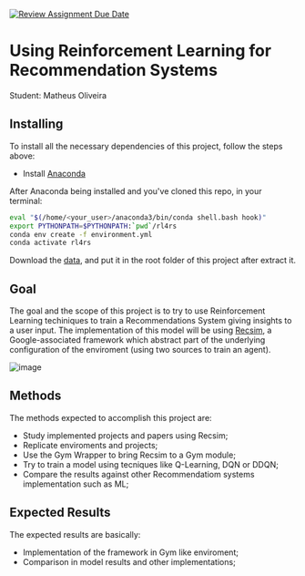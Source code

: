 [![Review Assignment Due Date](https://classroom.github.com/assets/deadline-readme-button-24ddc0f5d75046c5622901739e7c5dd533143b0c8e959d652212380cedb1ea36.svg)](https://classroom.github.com/a/7Wj0oCgF)

# Using Reinforcement Learning for Recommendation Systems

Student: Matheus Oliveira


## Installing
To install all the necessary dependencies of this project, follow the steps above:

* Install [Anaconda](https://www.anaconda.com/download/#linux)

After Anaconda being installed and you've cloned this repo, in your terminal:

```bash
eval "$(/home/<your_user>/anaconda3/bin/conda shell.bash hook)"
export PYTHONPATH=$PYTHONPATH:`pwd`/rl4rs
conda env create -f environment.yml
conda activate rl4rs
```

Download the [data](https://drive.google.com/file/d/1YbPtPyYrMvMGOuqD4oHvK0epDtEhEb9v/view), and put it in the root folder of this project after extract it.
## Goal
The goal and the scope of this project is to try to use Reinforcement Learning techiniques to train a Recommendations System giving insights to a user input. The implementation of this model will be using [Recsim](https://github.com/google-research/recsim), a Google-associated framework which abstract part of the underlying configuration of the enviroment (using two sources to train an agent).

![image](https://github.com/insper-classroom/project-02-matheus-1618/assets/71362534/9832821a-f53b-489a-a082-e37d05a11172)

## Methods
The methods expected to accomplish this project are:
* Study implemented projects and papers using Recsim;
* Replicate enviroments and projects;
* Use the Gym Wrapper to bring Recsim to a Gym module;
* Try to train a model using tecniques like Q-Learning, DQN or DDQN;
* Compare the results against other Recommendatiom systems implementation such as ML;

## Expected Results 
The expected results are basically:
* Implementation of the framework in Gym like enviroment;
* Comparison in model results and other implementations;
